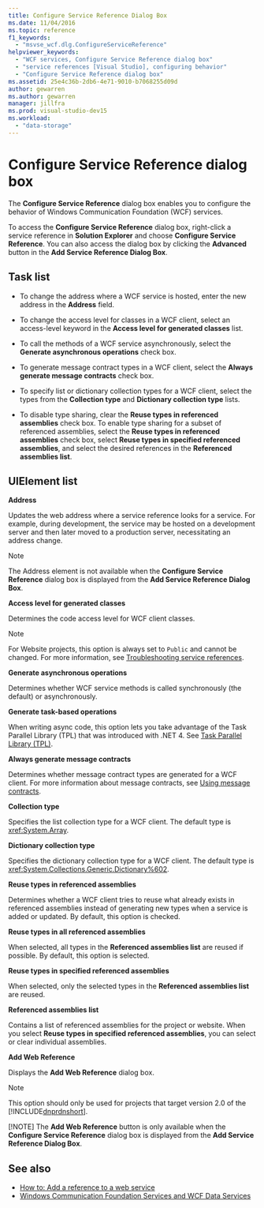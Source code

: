 ```yaml
---
title: Configure Service Reference Dialog Box
ms.date: 11/04/2016
ms.topic: reference
f1_keywords:
  - "msvse_wcf.dlg.ConfigureServiceReference"
helpviewer_keywords:
  - "WCF services, Configure Service Reference dialog box"
  - "service references [Visual Studio], configuring behavior"
  - "Configure Service Reference dialog box"
ms.assetid: 25e4c36b-2db6-4e71-9010-b7068255d09d
author: gewarren
ms.author: gewarren
manager: jillfra
ms.prod: visual-studio-dev15
ms.workload:
  - "data-storage"
---
```

# Configure Service Reference dialog box

The **Configure Service Reference** dialog box enables you to configure the behavior of Windows Communication Foundation (WCF) services.

To access the **Configure Service Reference** dialog box, right-click a service reference in **Solution Explorer** and choose **Configure Service Reference**. You can also access the dialog box by clicking the **Advanced** button in the **Add Service Reference Dialog Box**.

## Task list

- To change the address where a WCF service is hosted, enter the new address in the **Address** field.

- To change the access level for classes in a WCF client, select an access-level keyword in the **Access level for generated classes** list.

- To call the methods of a WCF service asynchronously, select the **Generate asynchronous operations** check box.

- To generate message contract types in a WCF client, select the **Always generate message contracts** check box.

- To specify list or dictionary collection types for a WCF client, select the types from the **Collection type** and **Dictionary collection type** lists.

- To disable type sharing, clear the **Reuse types in referenced assemblies** check box. To enable type sharing for a subset of referenced assemblies, select the **Reuse types in referenced assemblies** check box, select **Reuse types in specified referenced assemblies**, and select the desired references in the **Referenced assemblies list**.

## UIElement list

 **Address**

 Updates the web address where a service reference looks for a service. For example, during development, the service may be hosted on a development server and then later moved to a production server, necessitating an address change.

> [!NOTE]
> The Address element is not available when the **Configure Service Reference** dialog box is displayed from the **Add Service Reference Dialog Box**.

 **Access level for generated classes**

 Determines the code access level for WCF client classes.

> [!NOTE]
> For Website projects, this option is always set to `Public` and cannot be changed. For more information, see [Troubleshooting service references](../data-tools/troubleshooting-service-references.md).

 **Generate asynchronous operations**

 Determines whether WCF service methods is called synchronously (the default) or asynchronously.

 **Generate task-based operations**

 When writing async code, this option lets you take advantage of the Task Parallel Library (TPL) that was introduced with .NET 4. See [Task Parallel Library (TPL)](/dotnet/standard/parallel-programming/task-parallel-library-tpl).

 **Always generate message contracts**

 Determines whether message contract types are generated for a WCF client. For more information about message contracts, see [Using message contracts](/dotnet/framework/wcf/feature-details/using-message-contracts).

 **Collection type**

 Specifies the list collection type for a WCF client. The default type is <xref:System.Array>.

 **Dictionary collection type**

 Specifies the dictionary collection type for a WCF client. The default type is <xref:System.Collections.Generic.Dictionary%602>.

 **Reuse types in referenced assemblies**

 Determines whether a WCF client tries to reuse what already exists in referenced assemblies instead of generating new types when a service is added or updated. By default, this option is checked.

 **Reuse types in all referenced assemblies**

 When selected, all types in the **Referenced assemblies list** are reused if possible. By default, this option is selected.

 **Reuse types in specified referenced assemblies**

 When selected, only the selected types in the **Referenced assemblies list** are reused.

 **Referenced assemblies list**

 Contains a list of referenced assemblies for the project or website. When you select **Reuse types in specified referenced assemblies**, you can select or clear individual assemblies.

 **Add Web Reference**

 Displays the **Add Web Reference** dialog box.

> [!NOTE]
> This option should only be used for projects that target version 2.0 of the [!INCLUDE[dnprdnshort](../code-quality/includes/dnprdnshort_md.md)].
>
> [!NOTE]
> The **Add Web Reference** button is only available when the **Configure Service Reference** dialog box is displayed from the **Add Service Reference Dialog Box**.

## See also

- [How to: Add a reference to a web service](how-to-add-update-or-remove-a-wcf-data-service-reference.md)
- [Windows Communication Foundation Services and WCF Data Services](../data-tools/configure-service-reference-dialog-box.md)